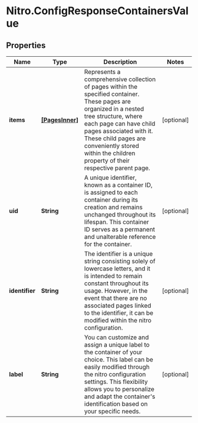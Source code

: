 # Nitro.ConfigResponseContainersValue

## Properties

Name | Type | Description | Notes
------------ | ------------- | ------------- | -------------
**items** | [**[PagesInner]**](PagesInner.md) | Represents a comprehensive collection of pages within the specified container. These pages are organized in a nested tree structure, where each page can have child pages associated with it. These child pages are conveniently stored within the children property of their respective parent page. | [optional] 
**uid** | **String** | A unique identifier, known as a container ID, is assigned to each container during its creation and remains unchanged throughout its lifespan. This container ID serves as a permanent and unalterable reference for the container. | [optional] 
**identifier** | **String** | The identifier is a unique string consisting solely of lowercase letters, and it is intended to remain constant throughout its usage. However, in the event that there are no associated pages linked to the identifier, it can be modified within the nitro configuration. | [optional] 
**label** | **String** | You can customize and assign a unique label to the container of your choice. This label can be easily modified through the nitro configuration settings. This flexibility allows you to personalize and adapt the container&#39;s identification based on your specific needs. | [optional] 


